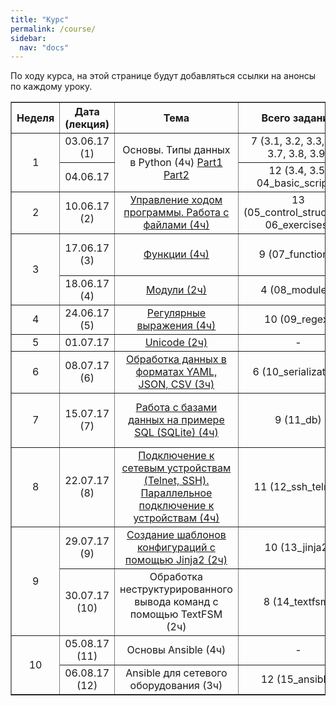 ```yaml
---
title: "Курс"
permalink: /course/
sidebar:
  nav: "docs"
---
```


По ходу курса, на этой странице будут добавляться ссылки на анонсы по каждому уроку.



<table border="1" cellpadding="4" cellspacing="0">
 <tr>
    <th align="center">Неделя</th>
    <th align="center">Дата (лекция)</th>
    <th align="center">Тема</th>
    <th align="center">Всего заданий</th>
    <th align="center">Минимум заданий</th>
    <th align="center"> Финальный срок сдачи</th>
 </tr>
 <tr>
    <td rowspan="2" align="center">1</td>
    <td align="center">03.06.17 (1)</td>
    <td rowspan="2" align="center">Основы. Типы данных в Python (4ч) <a href="https://pyneng.github.io/lectures/day1-part1/">Part1</a> <a href="https://pyneng.github.io/lectures/day1-part2/">Part2</a></td>
    <td align="center">7 (3.1, 3.2, 3.3, 3.6, 3.7, 3.8, 3.9)</td>
    <td align="center">3.2, 3.3, 3.6, 3.7</td>
    <td align="center">25.06.17</td>
 </tr>
 <tr>
    <td align="center">04.06.17</td>
    <td align="center">12 (3.4, 3.5; 04_basic_scripts)</td>
    <td align="center">3.1, 4.1, 4.2</td>
    <td align="center">25.06.17</td>
 </tr>
 <tr>
    <td align="center">2</td>
    <td align="center">10.06.17 (2)</td>
    <td align="center"><a href="https://pyneng.github.io/lectures/day2/">Управление ходом программы. Работа с файлами (4ч)</a></td>
    <td align="center">13 (05_control_structures, 06_exercises)</td>
    <td align="center">5.1, 5.2, 5.3, 6.1, 6.2, 6.3</td>
    <td align="center">02.07.17</td>
 </tr>
 <tr>
    <td rowspan="2" align="center">3</td>
    <td align="center">17.06.17 (3)</td>
    <td align="center"><a href="https://pyneng.github.io/lectures/day3/">Функции (4ч)</a></td>
    <td align="center">9 (07_functions)</td>
    <td align="center">7.1, 7.1a, 7.2, 7.2a, 7.3</td>
    <td align="center">09.07.17</td>
 </tr>
 <tr>
    <td align="center">18.06.17 (4)</td>
    <td align="center"><a href="https://pyneng.github.io/lectures/day4/">Модули (2ч)</a></td>
    <td align="center">4 (08_modules)</td>
    <td align="center">8.1, 8.2</td>
    <td align="center">09.07.17</td>
 </tr>
 <tr>
    <td align="center">4</td>
    <td align="center">24.06.17 (5)</td>
    <td align="center"><a href="https://pyneng.github.io/lectures/day5/">Регулярные выражения (4ч)</a></td>
    <td align="center">10 (09_regex)</td>
    <td align="center">9.1, 9.2, 9.3, 9.4</td>
    <td align="center">16.07.17</td>
 </tr>
 <tr>
    <td align="center">5</td>
    <td align="center">01.07.17</td>
    <td align="center"><a href="https://pyneng.github.io/lectures/unicode/">Unicode (2ч)</a></td>
    <td align="center">-</td>
    <td align="center">-</td>
    <td align="center">-</td>
 </tr>
 <tr>
    <td align="center">6</td>
    <td align="center">08.07.17 (6)</td>
    <td align="center"><a href="https://pyneng.github.io/lectures/day6/">Обработка данных в форматах YAML, JSON, CSV (3ч)</a></td>
    <td align="center">6 (10_serialization)</td>
    <td align="center">10.1, 10.2, 10.3</td>
    <td align="center">30.07.17</td>
 </tr>
 <tr>
    <td align="center">7</td>
    <td align="center">15.07.17 (7)</td>
    <td align="center"><a href="https://pyneng.github.io/lectures/day7/">Работа с базами данных на примере SQL (SQLite) (4ч)</a></td>
    <td align="center">9 (11_db)</td>
    <td align="center">11.1, 11.1a, 11.2, 11.2a</td>
    <td align="center">06.08.17</td>
 </tr>
 <tr>
    <td align="center">8</td>
    <td align="center">22.07.17 (8)</td>
    <td align="center"><a href="https://pyneng.github.io/lectures/day8/">Подключение к сетевым устройствам (Telnet, SSH). Параллельное подключение к устройствам (4ч)</a></td>
    <td align="center">11 (12_ssh_telnet)</td>
    <td align="center">12.1, 12.2, 12.2a, 12.2b</td>
    <td align="center">13.08.17</td>
 </tr>
 <tr>
    <td rowspan="2" align="center">9</td>
    <td align="center">29.07.17 (9)</td>
    <td align="center"><a href="https://pyneng.github.io/lectures/day9/">Создание шаблонов конфигураций с помощью Jinja2 (2ч)</a></td>
    <td align="center">10 (13_jinja2)</td>
    <td align="center">13.1, 13.1a, 13.2, 13.3</td>
    <td align="center">20.08.17</td>
 </tr>
 <tr>
    <td align="center">30.07.17 (10)</td>
    <td align="center">Обработка неструктурированного вывода команд с помощью TextFSM (2ч)</td>
    <td align="center">8 (14_textfsm)</td>
    <td align="center">-</td>
    <td align="center">20.08.17</td>
 </tr>
 <tr>
    <td rowspan="2" align="center">10</td>
    <td align="center">05.08.17 (11)</td>
    <td align="center">Основы Ansible (4ч)</td>
    <td align="center">-</td>
    <td align="center">-</td>
    <td align="center">-</td>
 </tr>
 <tr>
    <td align="center">06.08.17 (12)</td>
    <td align="center">Ansible для сетевого оборудования (3ч)</td>
    <td align="center">12 (15_ansible)</td>
    <td align="center">-</td>
    <td align="center">27.08.17</td>
 </tr> 
</table>
